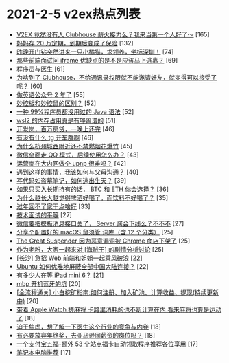# 2021-2-5 v2ex热点列表

+ [V2EX 竟然没有人 Clubhouse 薪火接力么？我来当第一个人好了～](https://www.v2ex.com/t/751613#reply165) [165]
+ [妈妈存 20 万定期，到期后变成了保险](https://www.v2ex.com/t/751490#reply132) [132]
+ [昨晚开门钻突然进来一只小橘猫，求领养，坐标深圳！](https://www.v2ex.com/t/751440#reply74) [74]
+ [那些前端面试问 iframe 优缺点的是不是应该马上逃离？](https://www.v2ex.com/t/751502#reply69) [69]
+ [程序员与医生](https://www.v2ex.com/t/751487#reply61) [61]
+ [为啥到了 Clubhouse，不给通讯录权限就不能邀请好友，就变得可以接受了呢？](https://www.v2ex.com/t/751456#reply60) [60]
+ [做英语公众号 2 年了](https://www.v2ex.com/t/751458#reply55) [55]
+ [妙控板和妙控鼠的区别？](https://www.v2ex.com/t/751444#reply52) [52]
+ [一种 99%程序员都没用过的 Java 语法](https://www.v2ex.com/t/751581#reply52) [52]
+ [wsl2 的内存占用真是有够离谱的](https://www.v2ex.com/t/751582#reply51) [51]
+ [开发岗，百万房贷，一晚上还完](https://www.v2ex.com/t/751535#reply46) [46]
+ [有没有什么 tg 开车群啊](https://www.v2ex.com/t/751554#reply46) [46]
+ [为什么杭州城西附近还不禁燃烟花爆竹](https://www.v2ex.com/t/751451#reply45) [45]
+ [微信全面走 QQ 模式，后续使用怎么办？](https://www.v2ex.com/t/751570#reply43) [43]
+ [运营商在大内网做个 upnp 很难吗？](https://www.v2ex.com/t/751546#reply42) [42]
+ [遇到这样的事情，我该如何与父母沟通？](https://www.v2ex.com/t/751474#reply40) [40]
+ [写代码如盗墓笔记，如何逃出生天？](https://www.v2ex.com/t/751452#reply39) [39]
+ [如果只买入长期持有的话， BTC 和 ETH 你会选择？](https://www.v2ex.com/t/751473#reply36) [36]
+ [为什么越长大越觉得啤酒好喝了，而饮料不好喝了？](https://www.v2ex.com/t/751614#reply35) [35]
+ [过年回不了家干点啥好](https://www.v2ex.com/t/751482#reply33) [33]
+ [技术面试的平等](https://www.v2ex.com/t/751465#reply27) [27]
+ [微信要把模板消息接口关了， Server 酱会下线么？不不不](https://www.v2ex.com/t/751550#reply27) [27]
+ [分享个配置好的 macOS 鼠须管 词库（含 12 个分类）](https://www.v2ex.com/t/751439#reply25) [25]
+ [The Great Suspender 因为恶意漏洞被 Chrome 商店下架了](https://www.v2ex.com/t/751442#reply25) [25]
+ [作为老粉，大家一起来对 [海贼王] 的剧情分析讨论](https://www.v2ex.com/t/751453#reply25) [25]
+ [[长沙] 急招 Web 前端和姐姐一起乘风破浪](https://www.v2ex.com/t/751616#reply22) [22]
+ [Ubuntu 如何优雅地屏蔽全部中国大陆连接？](https://www.v2ex.com/t/751645#reply22) [22]
+ [有多少人在等 iPad mini 6？](https://www.v2ex.com/t/751603#reply21) [21]
+ [mbp 开机蓝牙的坑](https://www.v2ex.com/t/751447#reply20) [20]
+ [[全流程通关] 小白挖矿指南:如何注册、加入矿池、计算收益、提现(持续更新中)](https://www.v2ex.com/t/751519#reply20) [20]
+ [带着 Apple Watch 搓麻将 卡路里消耗的也不断计算在内 看来麻将也算是运动了](https://www.v2ex.com/t/751441#reply18) [18]
+ [迫于焦虑，想了解一下医生这个行业的竞争与内卷](https://www.v2ex.com/t/751495#reply18) [18]
+ [有必要放弃年终奖，去亚马逊同薪资的岗位吗？](https://www.v2ex.com/t/751537#reply18) [18]
+ [一个支付宝五福-额外 53 个站点福卡自动领取程序推荐各位享用](https://www.v2ex.com/t/751459#reply17) [17]
+ [笔记本电脑推荐](https://www.v2ex.com/t/751467#reply17) [17]
